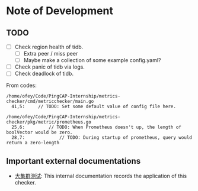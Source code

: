 # Note of Development

## TODO
- [ ] Check region health of tidb.
    - [ ] Extra peer / miss peer
    - [ ] Maybe make a collection of some example config.yaml?
- [ ] Check panic of tidb via logs.
- [ ] Check deadlock of tidb.

From codes:
```
/home/ofey/Code/PingCAP-Internship/metrics-checker/cmd/metricchecker/main.go
  41,5: 	// TODO: Set some default value of config file here.

/home/ofey/Code/PingCAP-Internship/metrics-checker/pkg/metric/prometheus.go
  25,6: 		// TODO: When Prometheus doesn't up, the length of boolVector would be zero.
  28,7: 			// TODO: During startup of prometheus, query would return a zero-length
```

## Important external documentations
- [大集群测试](https://docs.google.com/document/d/1EEFZVSifkDFwBzkzMKxhs3YmBJ_WHdkRXQDxrJfG_Pk/edit?ts=5ff6ee26#heading=h.crmsk8lqu128): This internal documentation records the application of this checker.


